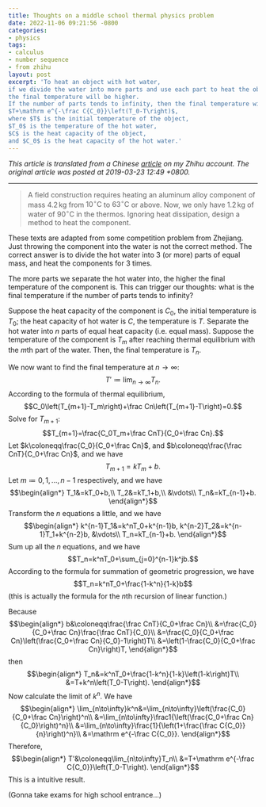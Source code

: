 ```yaml
---
title: Thoughts on a middle school thermal physics problem
date: 2022-11-06 09:21:56 -0800
categories:
- physics
tags:
- calculus
- number sequence
- from zhihu
layout: post
excerpt: 'To heat an object with hot water,
if we divide the water into more parts and use each part to heat the object one after another,
the final temperature will be higher.
If the number of parts tends to infinity, then the final temperature will tend to the limit
$T+\mathrm e^{-\frac C{C_0}}\left(T_0-T\right)$,
where $T$ is the initial temperature of the object,
$T_0$ is the temperature of the hot water,
$C$ is the heat capacity of the object,
and $C_0$ is the heat capacity of the hot water.'
---
```


*This article is translated from a
Chinese [article](https://zhuanlan.zhihu.com/p/60146217) on my Zhihu account.
The original article was posted at 2019-03-23 12:49 +0800.*

---

> A field construction requires heating an aluminum alloy component of mass
$4.2\,\mathrm{kg}$ from $10^\circ\mathrm{C}$ to $63^\circ\mathrm{C}$ or above.
Now, we only have $1.2\,\mathrm{kg}$ of water of $90^\circ\mathrm{C}$ in the thermos.
Ignoring heat dissipation, design a method to heat the component.

These texts are adapted from some competition problem from Zhejiang.
Just throwing the component into the water is not the correct method.
The correct answer is to divide the hot water into $3$ (or more) parts of equal mass,
and heat the components for $3$ times.

The more parts we separate the hot water into, the higher the final temperature of the component is.
This can trigger our thoughts: what is the final temperature  if the number of parts tends to infinity?

Suppose the heat capacity of the component is $C_0$,
the initial temperature is $T_0$;
the heat capacity of hot water is $C$,
the temperature is $T$.
Separate the hot water into $n$ parts of equal heat capacity (i.e. equal mass).
Suppose the temperature of the component is $T_m$ after reaching thermal equilibrium with the $m$th part of the water.
Then, the final temperature is $T_n$.

We now want to find the final temperature at $n\to\infty$:
$$T'\coloneqq\lim_{n\to\infty}T_n.$$
According to the formula of thermal equilibrium,
$$C_0\left(T_{m+1}-T_m\right)+\frac Cn\left(T_{m+1}-T\right)=0.$$
Solve for $T_{m+1}$:
$$T_{m+1}=\frac{C_0T_m+\frac CnT}{C_0+\frac Cn}.$$
Let $k\coloneqq\frac{C_0}{C_0+\frac Cn}$, and $b\coloneqq\frac{\frac CnT}{C_0+\frac Cn}$,
and we have
$$T_{m+1}=kT_m+b.$$
Let $m\coloneqq0,1,\ldots,n-1$ respectively, and we have
$$\begin{align*}
T_1&=kT_0+b,\\
T_2&=kT_1+b,\\
&\vdots\\
T_n&=kT_{n-1}+b.
\end{align*}$$
Transform the $n$ equations a little, and we have
$$\begin{align*}
k^{n-1}T_1&=k^nT_0+k^{n-1}b,
k^{n-2}T_2&=k^{n-1}T_1+k^{n-2}b,
&\vdots\\
T_n=kT_{n-1}+b.
\end{align*}$$
Sum up all the $n$ equations, and we have
$$T_n=k^nT_0+\sum_{j=0}^{n-1}k^jb.$$
According to the formula for summation of geometric progression, we have
$$T_n=k^nT_0+\frac{1-k^n}{1-k}b$$
(this is actually the formula for the $n$th recursion of linear function.)

Because
$$\begin{align*}
b&\coloneqq\frac{\frac CnT}{C_0+\frac Cn}\\
&=\frac{C_0}{C_0+\frac Cn}\frac{\frac CnT}{C_0}\\
&=\frac{C_0}{C_0+\frac Cn}\left(\frac{C_0+\frac Cn}{C_0}-1\right)T\\
&=\left(1-\frac{C_0}{C_0+\frac Cn}\right)T,
\end{align*}$$
then
$$\begin{align*}
T_n&=k^nT_0+\frac{1-k^n}{1-k}\left(1-k\right)T\\
&=T+k^n\left(T_0-T\right).
\end{align*}$$
Now calculate the limit of $k^n$. We have
$$\begin{align*}
\lim_{n\to\infty}k^n&=\lim_{n\to\infty}\left(\frac{C_0}{C_0+\frac Cn}\right)^n\\
&=\lim_{n\to\infty}\frac1{\left(\frac{C_0+\frac Cn}{C_0}\right)^n}\\
&=\lim_{n\to\infty}\frac{1}{\left(1+\frac{\frac C{C_0}}{n}\right)^n}\\
&=\mathrm e^{-\frac C{C_0}}.
\end{align*}$$
Therefore,
$$\begin{align*}
T'&\coloneqq\lim_{n\to\infty}T_n\\
&=T+\mathrm e^{-\frac C{C_0}}\left(T_0-T\right).
\end{align*}$$
This is a intuitive result.

(Gonna take exams for high school entrance...)
